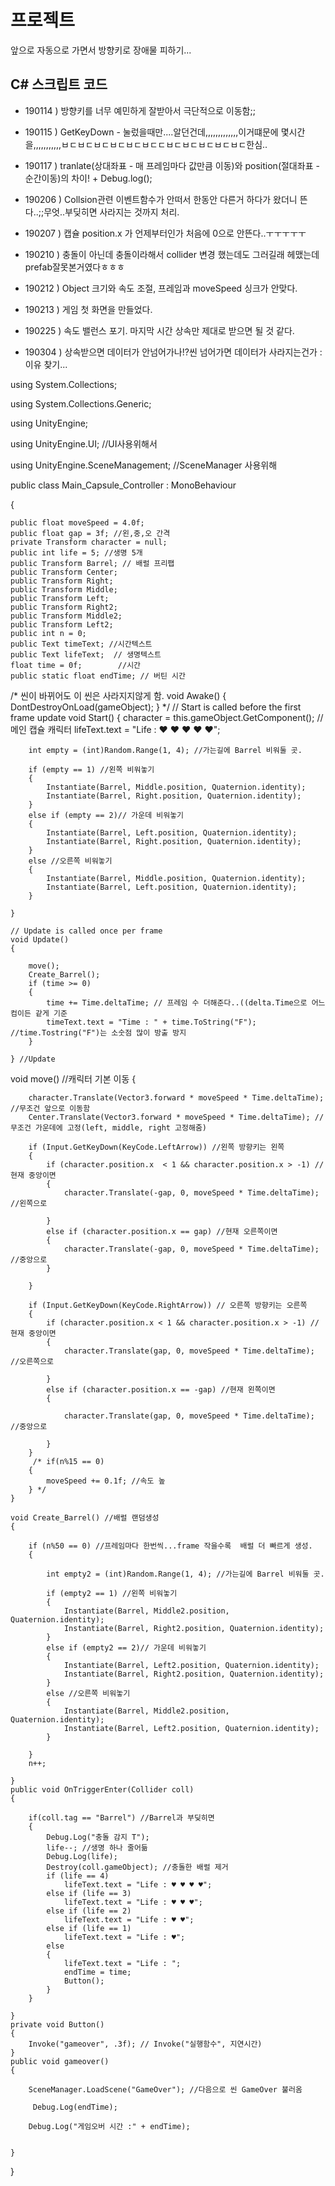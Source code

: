 # 프로젝트

앞으로 자동으로 가면서 방향키로 장애물 피하기...


## C# 스크립트 코드

 - 190114 ) 방향키를 너무 예민하게 잘받아서 극단적으로 이동함;;

 - 190115 ) GetKeyDown - 눌렀을때만....알던건데,,,,,,,,,,,,,이거떄문에 몇시간을,,,,,,,,,,,ㅂㄷㅂㄷㅂㄷㅂㄷㅂㄷㅂㄷㄷㅂㄷㅂㄷㅂㄷㅂㄷㅂㄷ한심..

 - 190117 ) tranlate(상대좌표 - 매 프레임마다 값만큼 이동)와 position(절대좌표 - 순간이동)의 차이! + Debug.log();

 - 190206 ) Collsion관련 이벤트함수가 안떠서 한동안 다른거 하다가 왔더니 뜬다..;;무엇..부딪히면 사라지는 것까지 처리. 

 - 190207 ) 캡슐 position.x 가 언제부터인가 처음에 0으로 안뜬다..ㅜㅜㅜㅜㅜ

- 190210 ) 충돌이 아닌데 충돌이라해서 collider 변경 했는데도 그러길래 헤맸는데 prefab잘못본거였다ㅎㅎㅎ

- 190212 ) Object 크기와 속도 조절, 프레임과 moveSpeed 싱크가 안맞다.

- 190213 ) 게임 첫 화면을 만들었다. 

- 190225 ) 속도 밸런스 포기. 마지막 시간 상속만 제대로 받으면 될 것 같다.

- 190304 ) 상속받으면 데이터가 안넘어가나!?씬 넘어가면 데이터가 사라지는건가 : 이유 찾기...

using System.Collections;

using System.Collections.Generic;

using UnityEngine;

using UnityEngine.UI; //UI사용위해서

using UnityEngine.SceneManagement; //SceneManager 사용위해


public class Main_Capsule_Controller :  MonoBehaviour

{

    public float moveSpeed = 4.0f;
    public float gap = 3f; //왼,중,오 간격
    private Transform character = null;
    public int life = 5; //생명 5개
    public Transform Barrel; // 배럴 프리팹
    public Transform Center;
    public Transform Right;
    public Transform Middle;
    public Transform Left;
    public Transform Right2;
    public Transform Middle2;
    public Transform Left2;
    public int n = 0;
    public Text timeText; //시간텍스트
    public Text lifeText;  // 생명텍스트
    float time = 0f;        //시간
    public static float endTime; // 버틴 시간



  /* 씬이 바뀌어도 이 씬은 사라지지않게 함.
   void Awake()
    {
        DontDestroyOnLoad(gameObject);
    }
    */
        // Start is called before the first frame update
        void Start()
    {
        character = this.gameObject.GetComponent<Transform>(); //메인 캡슐 캐릭터
        lifeText.text = "Life : ♥ ♥ ♥ ♥ ♥";

        int empty = (int)Random.Range(1, 4); //가는길에 Barrel 비워둘 곳.

        if (empty == 1) //왼쪽 비워놓기
        {
            Instantiate(Barrel, Middle.position, Quaternion.identity);
            Instantiate(Barrel, Right.position, Quaternion.identity);
        }
        else if (empty == 2)// 가운데 비워놓기
        {
            Instantiate(Barrel, Left.position, Quaternion.identity);
            Instantiate(Barrel, Right.position, Quaternion.identity);
        }
        else //오른쪽 비워놓기
        {
            Instantiate(Barrel, Middle.position, Quaternion.identity);
            Instantiate(Barrel, Left.position, Quaternion.identity);
        }

    }

    // Update is called once per frame
    void Update()
    {
       
        move();
        Create_Barrel();
        if (time >= 0)
        {
            time += Time.deltaTime; // 프레임 수 더해준다..((delta.Time으로 어느 컴이든 같게 기준
            timeText.text = "Time : " + time.ToString("F"); //time.Tostring("F")는 소숫점 많이 방출 방지
        }
      
    } //Update

  void move() //캐릭터 기본 이동
    {
       
        character.Translate(Vector3.forward * moveSpeed * Time.deltaTime); //무조건 앞으로 이동함
        Center.Translate(Vector3.forward * moveSpeed * Time.deltaTime); //무조건 가운데에 고정(left, middle, right 고정해줌)
    
        if (Input.GetKeyDown(KeyCode.LeftArrow)) //왼쪽 방향키는 왼쪽
        {
            if (character.position.x  < 1 && character.position.x > -1) //현재 중앙이면
            {
                character.Translate(-gap, 0, moveSpeed * Time.deltaTime); //왼쪽으로

            }
            else if (character.position.x == gap) //현재 오른쪽이면
            {
                character.Translate(-gap, 0, moveSpeed * Time.deltaTime); //중앙으로
            }

        }

        if (Input.GetKeyDown(KeyCode.RightArrow)) // 오른쪽 방향키는 오른쪽
        {
            if (character.position.x < 1 && character.position.x > -1) //현재 중앙이면
            {
                character.Translate(gap, 0, moveSpeed * Time.deltaTime); //오른쪽으로

            }
            else if (character.position.x == -gap) //현재 왼쪽이면
            {

                character.Translate(gap, 0, moveSpeed * Time.deltaTime); //중앙으로

            }
        }
         /* if(n%15 == 0)
        {
            moveSpeed += 0.1f; //속도 높
        } */
    }

    void Create_Barrel() //배럴 랜덤생성
    {
      
        if (n%50 == 0) //프레임마다 한번씩...frame 작을수록  배럴 더 빠르게 생성.
        {
            
            int empty2 = (int)Random.Range(1, 4); //가는길에 Barrel 비워둘 곳.
          
            if (empty2 == 1) //왼쪽 비워놓기
            {
                Instantiate(Barrel, Middle2.position, Quaternion.identity);
                Instantiate(Barrel, Right2.position, Quaternion.identity);
            }
            else if (empty2 == 2)// 가운데 비워놓기
            {
                Instantiate(Barrel, Left2.position, Quaternion.identity);
                Instantiate(Barrel, Right2.position, Quaternion.identity);
            }
            else //오른쪽 비워놓기
            {
                Instantiate(Barrel, Middle2.position, Quaternion.identity);
                Instantiate(Barrel, Left2.position, Quaternion.identity);
            }
           
        }
        n++;
      
    }
    public void OnTriggerEnter(Collider coll)
    {
        
        if(coll.tag == "Barrel") //Barrel과 부딪히면
        {
            Debug.Log("충돌 감지 T");
            life--; //생명 하나 줄어듦
            Debug.Log(life);
            Destroy(coll.gameObject); //충돌한 배럴 제거
            if (life == 4)
                lifeText.text = "Life : ♥ ♥ ♥ ♥";
            else if (life == 3)
                lifeText.text = "Life : ♥ ♥ ♥";
            else if (life == 2)
                lifeText.text = "Life : ♥ ♥";
            else if (life == 1)
                lifeText.text = "Life : ♥";
            else
            {
                lifeText.text = "Life : ";
                endTime = time;
                Button();
            }
        }
     
    }
    private void Button()
    {
        Invoke("gameover", .3f); // Invoke("실행함수", 지연시간)
    }
    public void gameover()
    {
        
        SceneManager.LoadScene("GameOver"); //다음으로 씬 GameOver 불러옴
       
         Debug.Log(endTime);

        Debug.Log("게임오버 시간 :" + endTime);
        
   
    }

}